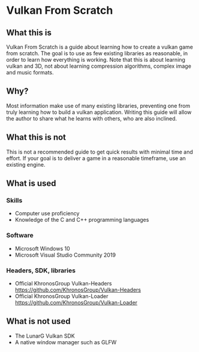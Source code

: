 # Vulkan From Scratch
## What this is
Vulkan From Scratch is a guide about learning how to create a vulkan game from scratch.
The goal is to use as few existing libraries as reasonable, in order to learn how everything is working.
Note that this is about learning vulkan and 3D, not about learning compression algorithms, complex image and music formats.

## Why?
Most information make use of many existing libraries, preventing one from truly learning how to build a vulkan application.
Writing this guide will allow the author to share what he learns with others, who are also inclined.

## What this is not
This is not a recommended guide to get quick results with minimal time and effort.
If your goal is to deliver a game in a reasonable timeframe, use an existing engine.

## What is used
### Skills
- Computer use proficiency
- Knowledge of the C and C++ programming languages

### Software
- Microsoft Windows 10
- Microsoft Visual Studio Community 2019

### Headers, SDK, libraries
- Official KhronosGroup Vulkan-Headers
https://github.com/KhronosGroup/Vulkan-Headers
- Official KhronosGroup Vulkan-Loader
https://github.com/KhronosGroup/Vulkan-Loader

## What is not used
- The LunarG Vulkan SDK
- A native window manager such as GLFW
